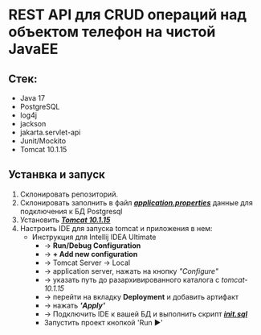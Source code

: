 # REST API для CRUD операций над объектом телефон на чистой JavaEE

## Стек:
- Java 17
- PostgreSQL
- log4j
- jackson
- jakarta.servlet-api
- Junit/Mockito
- Tomcat 10.1.15

## Устанвка и запуск
1. Склонировать репозиторий.
2. Склонировать заполнить в файл [***application.properties***](src/main/resources/application.properties) данные для подключения к БД Postgresql
3. Установить [***Tomcat 10.1.15***](https://archive.apache.org/dist/tomcat/tomcat-10/v10.1.15/)
4. Настроить IDE для запуска tomcat и приложения в нем:
    * Инструкция для Intellij IDEA Ultimate
        * -> **Run/Debug Configuration**
        * -> **+ Add new configuration**
        * -> Tomcat Server -> Local
        * -> application server, нажать на кнопку *"Configure"*
        * -> указать путь до разархивированного каталога с *tomcat-10.1.15*
        * -> перейти на вкладку **Deployment** и добавить артифакт
        * -> нажать ***'Apply'***
        * -> Подключить IDE к вашей БД и выполнить скрипт [***init.sql***](src/main/resources/sql/init.sql)
        * Запустить проект кнопкой 'Run ▶'